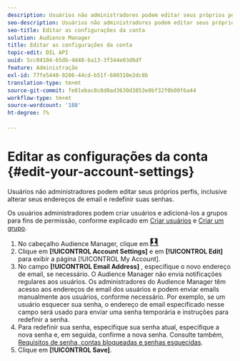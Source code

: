 ```yaml
---
description: Usuários não administradores podem editar seus próprios perfis, inclusive alterar seus endereços de email e redefinir suas senhas.
seo-description: Usuários não administradores podem editar seus próprios perfis, inclusive alterar seus endereços de email e redefinir suas senhas.
seo-title: Editar as configurações da conta
solution: Audience Manager
title: Editar as configurações da conta
topic-edit: DIL API
uuid: 5cc04104-65db-4d48-ba13-3f344e03d6df
feature: Administração
exl-id: 77fe5440-9286-44cd-b51f-600310e2dc8b
translation-type: tm+mt
source-git-commit: fe01ebac8c0d0ad3630d3853e0bf32f0b00f6a44
workflow-type: tm+mt
source-wordcount: '188'
ht-degree: 7%

---
```


# Editar as configurações da conta {#edit-your-account-settings}

Usuários não administradores podem editar seus próprios perfis, inclusive alterar seus endereços de email e redefinir suas senhas.

<!-- t_edit_account_settings.xml -->

Os usuários administradores podem criar usuários e adicioná-los a grupos para fins de permissão, conforme explicado em [Criar usuários](../../features/administration/administration-overview.md#create-users) e [Criar um grupo](../../features/administration/administration-overview.md#create-group).

1. No cabeçalho Audience Manager, clique em ![](assets/icon_profile.png).
1. Clique em **[!UICONTROL Account Settings]** e em **[!UICONTROL Edit]** para exibir a página [!UICONTROL My Account].
1. No campo **[!UICONTROL Email Address]** , especifique o novo endereço de email, se necessário. O Audience Manager não envia notificações regulares aos usuários. Os administradores do Audience Manager têm acesso aos endereços de email dos usuários e podem enviar emails manualmente aos usuários, conforme necessário. Por exemplo, se um usuário esquecer sua senha, o endereço de email especificado nesse campo será usado para enviar uma senha temporária e instruções para redefinir a senha.
1. Para redefinir sua senha, especifique sua senha atual, especifique a nova senha e, em seguida, confirme a nova senha.
Consulte também, [Requisitos de senha, contas bloqueadas e senhas esquecidas](../../reference/password-requirements.md).
1. Clique em **[!UICONTROL Save]**.
